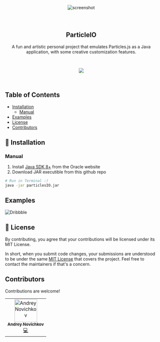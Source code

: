 <div align="center">
  <img alt="screenshot" src="docs/images/particles_io.png"> 
</div>

<h2 style="padding-top: 40px;" align="center">ParticleIO</h2>
<p align="center">
A fun and artistic personal project that emulates Particles.js as a Java application, with some creative customization features. 
</p>
<br>
<p align="center">
  <a href="https://github.com/imthaghost/goclone/blob/master/LICENSE"><img src="https://img.shields.io/badge/License-MIT-yellow.svg"></a>
</p>
<br>

## Table of Contents
- [Installation](#installation)
  - [Manual](#manual)
-   [Examples](#examples)
-   [License](#license)
-   [Contributors](#contributors)

<a name="installation"></a>

## 🚀 Installation

### Manual

1. Install <a href="https://www.oracle.com/java/technologies/javase/javase-jdk8-downloads.html">Java SDK 8+</a> from the Oracle website
2. Download JAR executible from this github repo

```bash
# Run in Terminal :)
java -jar particlesIO.jar
```

## Examples

![Dribbble](/docs/media/dribbble.gif)

<a name="license"></a>

## 📝 License

By contributing, you agree that your contributions will be licensed under its MIT License.

In short, when you submit code changes, your submissions are understood to be under the same [MIT License](http://choosealicense.com/licenses/mit/) that covers the project. Feel free to contact the maintainers if that's a concern.

<a name="contributors"></a>

## Contributors

Contributions are welcome!

<table>
  <tr>
    <td align="center"><a href="https://github.com/APNovichkov"><img src="https://avatars3.githubusercontent.com/u/46610773?s=460&v=4" width="75px;" alt="Andrey Novichkov"/><br /><sub><b>Andrey Novichkov</b></sub></a><br /><a href="https://github.com/APNovichkov/ParticleIO/commits/master" title="Code">💻</a></td>
    
  </tr>
